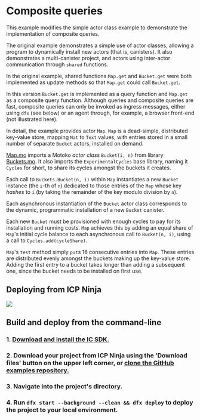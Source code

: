 # Composite queries

This example modifies the simple actor class example to demonstrate the implementation of composite queries.

The original example demonstrates a simple use of actor classes, allowing a program to dynamically install new actors (that is, canisters). It also demonstrates a multi-canister project, and actors using inter-actor communication through `shared` functions.

In the original example, shared functions `Map.get` and `Bucket.get` were both implemented as
update methods so that `Map.get` could call `Bucket.get`.

In this version `Bucket.get` is implemented as a query function and `Map.get` as a composite query function.
Although queries and composite queries are fast, composite queries can only be invoked as ingress messages, either
using `dfx` (see below) or an agent through, for example, a browser front-end (not illustrated here).

In detail, the example provides actor `Map`.
`Map` is a dead-simple, distributed key-value store, mapping `Nat` to `Text` values, with entries stored in a small number of separate `Bucket` actors, installed on demand.

[Map.mo](./src/map/Map.mo) imports a Motoko _actor class_ `Bucket(i, n)`
from library [Buckets.mo](./src/map/Buckets.mo).
It also imports the `ExperimentalCycles` base library, naming it `Cycles` for short, to share its cycles amongst the buckets it creates.

Each call to `Buckets.Bucket(n, i)` within `Map` instantiates a new `Bucket` instance (the `i`-th of `n`) dedicated to those entries of the `Map` whose key _hashes_ to `i` (by taking the remainder of the key modulo division by `n`).

Each asynchronous instantiation of the `Bucket` actor class corresponds to the dynamic, programmatic installation of a new `Bucket` canister.

Each new `Bucket` must be provisioned with enough cycles to pay for its installation and running costs.
`Map` achieves this by adding an equal share of `Map`'s initial cycle balance to each asynchronous call to `Bucket(n, i)`, using a call to `Cycles.add(cycleShare)`.

`Map`'s `test` method simply `put`s 16 consecutive entries into `Map`. These entries are distributed evenly amongst the buckets making up the key-value store. Adding the first entry to a bucket takes longer than adding a subsequent one, since the bucket needs to be installed on first use.

## Deploying from ICP Ninja

[![](https://icp.ninja/assets/open.svg)](https://icp.ninja/editor?g=https://github.com/dfinity/examples/tree/master/motoko/composite_query)

## Build and deploy from the command-line

### 1. [Download and install the IC SDK.](https://internetcomputer.org/docs/building-apps/getting-started/install)

### 2. Download your project from ICP Ninja using the 'Download files' button on the upper left corner, or [clone the GitHub examples repository.](https://github.com/dfinity/examples/)

### 3. Navigate into the project's directory.

### 4. Run `dfx start --background --clean && dfx deploy` to deploy the project to your local environment. 
